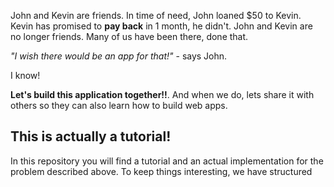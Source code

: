 John and Kevin are friends. In time of need, John loaned $50 to Kevin. Kevin has promised to **pay back** in 1 month, he didn't. John and Kevin are no longer friends. Many of us have been there, done that.

*"I wish there would be an app for that!"* - says John.

I know!

**Let's build this application together!!**. And when we do, lets share it with others so they can also learn how to build web apps.

## This is actually a tutorial!

In this repository you will find a tutorial and an actual implementation for the problem described above. To keep things interesting, we have structured 